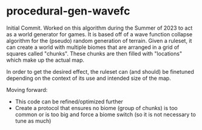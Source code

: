 # procedural-gen-wavefc

Initial Commit. Worked on this algorithm during the Summer of 2023 to act as
a world generator for games. It is based off of a wave function collapse
algorithm for the (pseudo) random generation of terrain. Given a ruleset, 
it can create a world with multiple biomes that are arranged in a grid of
squares called "chunks". These chunks are then filled with "locations" which
make up the actual map.

In order to get the desired effect, the ruleset can (and should) be finetuned
depending on the context of its use and intended size of the map.

Moving forward:
 - This code can be refined/optimized further
 - Create a protocol that ensures no biome (group of chunks) is too common
 or is too big and force a biome switch (so it is not necessary to tune as much)